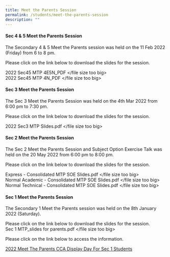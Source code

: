 ```yaml
---
title: Meet the Parents Session
permalink: /students/meet-the-parents-session
description: ""
---
```

#### Sec 4 & 5 Meet the Parents Session 
The Secondary 4 & 5 Meet the Parents session was held on the 11 Feb 2022 (Friday) from 6 to 8 pm.  
  
Please click on the link below to download the slides for the session.  
  
2022 Sec45 MTP 4E5N\_PDF </file size too big> <br> 
2022 Sec45 MTP 4N\_PDF </file size too big>

#### Sec 3 Meet the Parents Session   
The Sec 3 Meet the Parents Session was held on the 4th Mar 2022 from 6:00 pm to 7:30 pm.  
  
Please click on the link below to download the slides for the session.  
  
2022 Sec3 MTP Slides.pdf </file size too big>
  
#### Sec 2 Meet the Parents Session  
  
The Sec 2 Meet the Parents Session and Subject Option Exercise Talk was held on the 20 May 2022 from 6:00 pm to 8:00 pm.  
  
Please click on the link below to download the slides for the session.  
  
Express - Consolidated MTP SOE Slides.pdf </file size too big> <Br> 
Normal Academic - Consolidated MTP SOE Slides.pdf </file size too big> <br> 
Normal Technical - Consolidated MTP SOE Slides.pdf </file size too big>
  
#### Sec 1 Meet the Parents Session  
  
The Secondary 1 Meet the Parents session was held on the 8th January 2022 (Saturday).  
  
Please click on the link below to download the slides for the session.  
Sec 1 MTP\_slides for parents.pdf </file size too big> 
  
Please click on the link below to access the information.  
  
[2022 Meet The Parents CCA Display Day For Sec 1 Students](/files/2022%20Meet%20The%20Parents%20%20CCA%20Display%20Day%20For%20Sec%201%20Students.pdf)